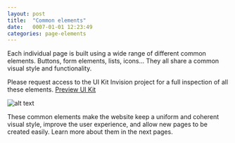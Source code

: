 ```yaml
---
layout: post
title:  "Common elements"
date:   0007-01-01 12:23:49
categories: page-elements
---
```


Each individual page is built using a wide range of different common elements. Buttons,
form elements, lists, icons... They all share a common visual style and functionality.

<div class="advice">
  <p class="advice_content">Please request access to the UI Kit Invision project for a full inspection of all these elements.  <a class="btn btn--download" href="https://invis.io/82QPKXD964H">Preview UI Kit</a></p>
</div>

![alt text][common-elements]

These common elements make the website keep a uniform and coherent visual style, improve the
user experience, and allow new pages to be created easily. Learn more about them in the next pages.


[common-elements]: /gfw-style-guides/images/posts/common-elements/01-01-common-elements.png "common elements"
